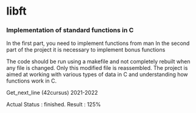 # libft

### Implementation of standard functions in C
In the first part, you need to implement functions from man
In the second part of the project it is necessary to implement bonus functions

The code should be run using a makefile and not completely rebuilt when any file is changed. Only this modified file is reassembled.
The project is aimed at working with various types of data in C and understanding how functions work in C.

Get_next_line (42cursus) 2021-2022

Actual Status : finished.
Result : 125%
